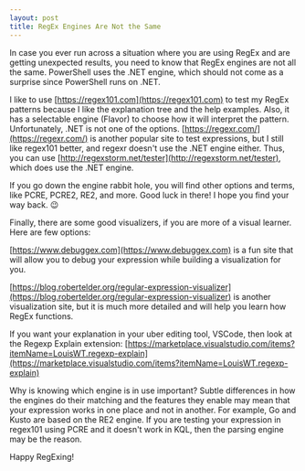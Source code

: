 ```yaml
---
layout: post
title: RegEx Engines Are Not the Same
---
```


In case you ever run across a situation where you are using RegEx and are getting unexpected results, you need to know that RegEx engines are not all the same. PowerShell uses the .NET engine, which should not come as a surprise since PowerShell runs on .NET.

I like to use [https://regex101.com](https://regex101.com) to test my RegEx patterns because I like the explanation tree and the help examples. Also, it has a selectable engine (Flavor) to choose how it will interpret the pattern. Unfortunately, .NET is not one of the options. [https://regexr.com/](https://regexr.com/) is another popular site to test expressions, but I still like regex101 better, and regexr doesn't use the .NET engine either. Thus, you can use [http://regexstorm.net/tester](http://regexstorm.net/tester), which does use the .NET engine.

If you go down the engine rabbit hole, you will find other options and terms, like PCRE, PCRE2, RE2, and more. Good luck in there! I hope you find your way back. 😉

Finally, there are some good visualizers, if you are more of a visual learner. Here are few options:

[https://www.debuggex.com](https://www.debuggex.com) is a fun site that will allow you to debug your expression while building a visualization for you.

[https://blog.robertelder.org/regular-expression-visualizer](https://blog.robertelder.org/regular-expression-visualizer) is another visualization site, but it is much more detailed and will help you learn how RegEx functions.

If you want your explanation in your uber editing tool, VSCode, then look at the Regexp Explain extension: [https://marketplace.visualstudio.com/items?itemName=LouisWT.regexp-explain](https://marketplace.visualstudio.com/items?itemName=LouisWT.regexp-explain)

Why is knowing which engine is in use important? Subtle differences in how the engines do their matching and the features they enable may mean that your expression works in one place and not in another. For example, Go and Kusto are based on the RE2 engine. If you are testing your expression in regex101 using PCRE and it doesn't work in KQL, then the parsing engine may be the reason.

Happy RegExing!
